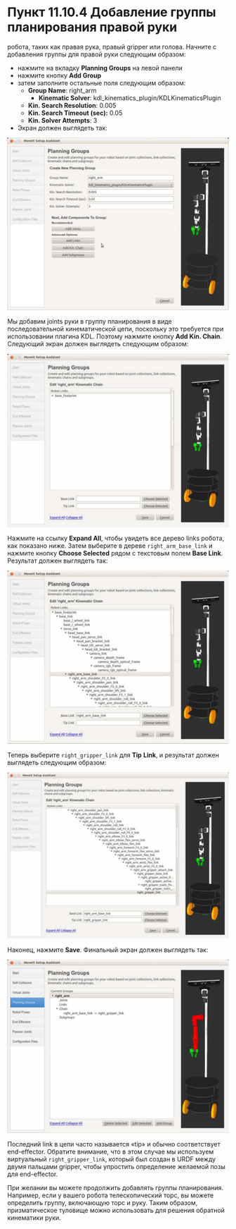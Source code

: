 # Пункт 11.10.4 Добавление группы планирования правой руки

робота, таких как правая рука, правый gripper или голова. Начните с добавления группы для правой руки следующим образом:

* нажмите на вкладку **Planning Groups** на левой панели
* нажмите кнопку **Add Group**
* затем заполните остальные поля следующим образом:
  * **Group Name**: right\_arm
    * **Kinematic Solver**: kdl\_kinematics\_plugin/KDLKinematicsPlugin
  * **Kin. Search Resolution**: 0.005
  * **Kin. Search Timeout \(sec\):** 0.05
  * **Kin. Solver Attempts**: 3
* Экран должен выглядеть так:

![](.gitbook/assets/image%20%2832%29.png)

Мы добавим joints руки в группу планирования в виде последовательной кинематической цепи, поскольку это требуется при использовании плагина KDL. Поэтому нажмите кнопку **Add Kin. Chain**. Следующий экран должен выглядеть следующим образом:

![](.gitbook/assets/image%20%283%29.png)

Нажмите на ссылку **Expand All**, чтобы увидеть все дерево links робота, как показано ниже. Затем выберите в дереве `right_arm_base_link` и нажмите кнопку **Choose Selected** рядом с текстовым полем **Base Link**. Результат должен выглядеть так:

![](.gitbook/assets/image%20%2825%29.png)

Теперь выберите `right_gripper_link` для **Tip** **Link**, и результат должен выглядеть следующим образом:

![](.gitbook/assets/image%20%2829%29.png)

Наконец, нажмите **Save**. Финальный экран должен выглядеть так:

![](.gitbook/assets/image%20%2830%29.png)

Последний link в цепи часто называется «tip» и обычно соответствует end-effector. Обратите внимание, что в этом случае мы используем виртуальный `right_gripper_link`, который был создан в URDF между двумя пальцами gripper, чтобы упростить определение желаемой позы для end-effector.

При желании вы можете продолжить добавлять группы планирования. Например, если у вашего робота телескопический торс, вы можете определить группу, включающую торс и руку. Таким образом, призматическое туловище можно использовать для решения обратной кинематики руки.

